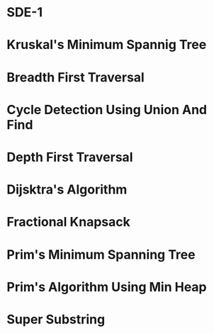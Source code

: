 # SDE-1
#  Kruskal's Minimum Spannig Tree
#  Breadth First Traversal
#  Cycle Detection Using Union And Find
#  Depth First Traversal
#  Dijsktra's Algorithm
#  Fractional Knapsack
#  Prim's Minimum Spanning Tree
#  Prim's Algorithm Using Min Heap
#  Super Substring
